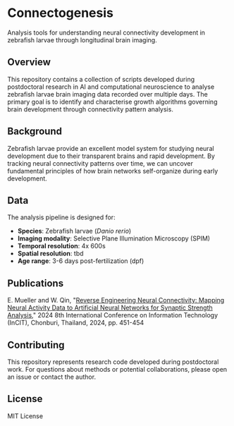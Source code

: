 # Connectogenesis

Analysis tools for understanding neural connectivity development in zebrafish larvae through longitudinal brain imaging.

## Overview

This repository contains a collection of scripts developed during postdoctoral research in AI and computational neuroscience to analyse zebrafish larvae brain imaging data recorded over multiple days. The primary goal is to identify and characterise growth algorithms governing brain development through connectivity pattern analysis.

## Background

Zebrafish larvae provide an excellent model system for studying neural development due to their transparent brains and rapid development. By tracking neural connectivity patterns over time, we can uncover fundamental principles of how brain networks self-organize during early development.

## Data

The analysis pipeline is designed for:
- **Species**: Zebrafish larvae (*Danio rerio*)
- **Imaging modality**: Selective Plane Illumination Microscopy (SPIM)
- **Temporal resolution**: 4x 600s
- **Spatial resolution**: tbd
- **Age range**: 3-6 days post-fertilization (dpf)

## Publications

E. Mueller and W. Qin, "[Reverse Engineering Neural Connectivity: Mapping Neural Activity Data to Artificial Neural Networks for Synaptic Strength Analysis](https://ieeexplore.ieee.org/abstract/document/10810602)," 2024 8th International Conference on Information Technology (InCIT), Chonburi, Thailand, 2024, pp. 451-454

## Contributing

This repository represents research code developed during postdoctoral work. For questions about methods or potential collaborations, please open an issue or contact the author.

## License

MIT License
